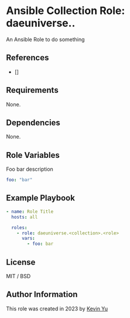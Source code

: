 # Ansible Collection Role: daeuniverse.<collection>.<role>

An Ansible Role to do something

## References

- []

## Requirements

None.

## Dependencies

None.

## Role Variables

Foo bar description

```yaml
foo: "bar"
```

## Example Playbook

```yaml
- name: Role Title
  hosts: all

  roles:
    - role: daeuniverse.<collection>.<role>
      vars:
        - foo: bar
```

## License

MIT / BSD

## Author Information

This role was created in 2023 by [Kevin Yu](https://github.com/yqlbu)
